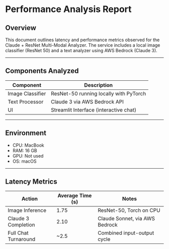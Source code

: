 # Performance Analysis Report

## Overview

This document outlines latency and performance metrics observed for the Claude + ResNet Multi-Modal Analyzer. The service includes a local image classifier (ResNet 50) and a text analyzer using AWS Bedrock (Claude 3).

---

## Components Analyzed

| Component        | Description                              |
|------------------|------------------------------------------|
| Image Classifier | ResNet-50 running locally with PyTorch   |
| Text Processor   | Claude 3 via AWS Bedrock API             |
| UI               | Streamlit Interface (interactive chat)   |

---

## Environment

- CPU: MacBook
- RAM: 16 GB
- GPU: Not used
- OS: macOS

---

## Latency Metrics

| Action               | Average Time (s) | Notes                             |
|----------------------|------------------|-----------------------------------|
| Image Inference      | 1.75             | ResNet-50, Torch on CPU           |
| Claude 3 Completion  | 2.10             | Claude Sonnet, via AWS Bedrock    |
| Full Chat Turnaround | ~2.5             | Combined input-output cycle       |




